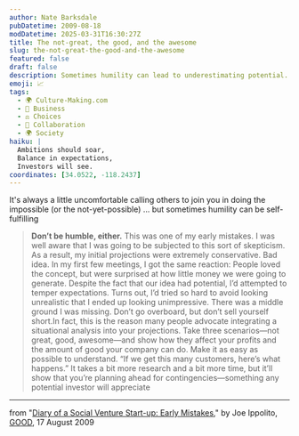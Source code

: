 ```yaml
---
author: Nate Barksdale
pubDatetime: 2009-08-18
modDatetime: 2025-03-31T16:30:27Z
title: The not-great, the good, and the awesome
slug: the-not-great-the-good-and-the-awesome
featured: false
draft: false
description: Sometimes humility can lead to underestimating potential.
emoji: 📈
tags:
  - 🌍 Culture-Making.com
  - 💼 Business
  - ⚖️ Choices
  - 🤝 Collaboration
  - 🌍 Society
haiku: |
  Ambitions should soar,  
  Balance in expectations,  
  Investors will see.
coordinates: [34.0522, -118.2437]
---
```


It's always a little uncomfortable calling others to join you in doing the impossible (or the not-yet-possible) ... but sometimes humility can be self-fulfilling

> **Don’t be humble, either.** This was one of my early mistakes. I was well aware that I was going to be subjected to this sort of skepticism. As a result, my initial projections were extremely conservative. Bad idea. In my first few meetings, I got the same reaction: People loved the concept, but were surprised at how little money we were going to generate. Despite the fact that our idea had potential, I’d attempted to temper expectations. Turns out, I’d tried so hard to avoid looking unrealistic that I ended up looking unimpressive. There was a middle ground I was missing. Don’t go overboard, but don’t sell yourself short.In fact, this is the reason many people advocate integrating a situational analysis into your projections. Take three scenarios—not great, good, awesome—and show how they affect your profits and the amount of good your company can do. Make it as easy as possible to understand. “If we get this many customers, here’s what happens.” It takes a bit more research and a bit more time, but it’ll show that you’re planning ahead for contingencies—something any potential investor will appreciate

---

from "[Diary of a Social Venture Start-up: Early Mistakes](http://web.archive.org/web/20120814114654/http://www.good.is:80/post/diary-of-a-social-venture-start-up-early-mistakes/)," by Joe Ippolito, [GOOD](http://web.archive.org/web/20120814114654/http://www.good.is:80/post/diary-of-a-social-venture-start-up-early-mistakes/), 17 August 2009
